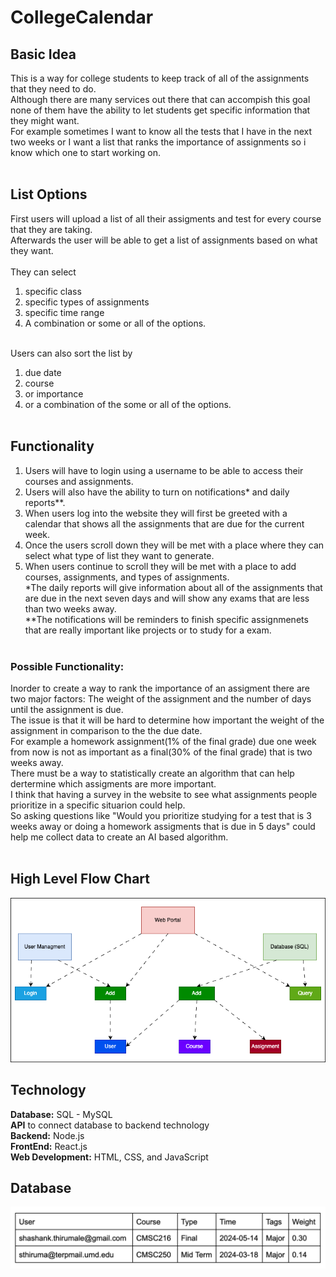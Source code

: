 # CollegeCalendar
## Basic Idea<br>
This is a way for college students to keep track of all of the assignments that they need to do.<br> 
Although there are many services out there that can accompish this goal none of them have the ability to let students get specific information that they might want.<br>
For example sometimes I want to know all the tests that I have in the next two weeks or I want a list that ranks the importance of assignments so i know which one to start working on.<br><br>

## List Options
First users will upload a list of all their assigments and test for every course that they are taking.<br>
Afterwards the user will be able to get a list of assignments based on what they want.<br><br>
They can select <br>
1. specific class<br>
2. specific types of assignments<br>
3. specific time range<br>
4. A combination or some or all of the options.<br><br>

Users can also sort the list by<br>

1. due date<br>
2. course<br>
3. or importance<br>
4. or a combination of the some or all of the options.<br><br>

## Functionality
1. Users will have to login using a username to be able to access their courses and assignments.<br>
2. Users will also have the ability to turn on notifications* and daily reports**.<br>
3. When users log into the website they will first be greeted with a calendar that shows all the assignments that are due for the current week.<br>
4. Once the users scroll down they will be met with a place where they can select what type of list they want to generate.<br>
5. When users continue to scroll they will be met with a place to add courses, assignments, and types of assignments.<br>
*The daily reports will give information about all of the assignments that are due in the next seven days and will show any exams that are less than two weeks away.<br>
**The notifications will be reminders to finish specific assignmenets that are really important like projects or to study for a exam.<br><br>

### Possible Functionality:
Inorder to create a way to rank the importance of an assigment there are two major factors: The weight of the assignment and the number of days until the assignment is due.<br>
The issue is that it will be hard to determine how important the weight of the assignment in comparison to the the due date.<br> 
For example a homework assignment(1% of the final grade) due one week from now is not as important as a final(30% of the final grade) that is two weeks away.<br>
There must be a way to statistically create an algorithm that can help dertermine which assigments are more important.<br>
I think that having a survey in the website to see what assignments people prioritize in a specific situarion could help.<br>
So asking questions like "Would you prioritize studying for a test that is 3 weeks away or doing a homework assigments that is due in 5 days" could help me collect data to create an AI based algorithm.<br><br>

## High Level Flow Chart
![Image](HighLevelFlowChart.png) 

## Technology
**Database:** SQL - MySQL<br>
**API** to connect database to backend technology<br>
**Backend:** Node.js<br>
**FrontEnd:** React.js<br>
**Web Development:** HTML, CSS, and JavaScript<br>

## Database
![Image](database.png) 







